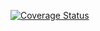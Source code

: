 [![Coverage Status](https://coveralls.io/repos/github/yt249/is219/badge.svg?branch=master)](https://coveralls.io/github/yt249/is219?branch=master)
